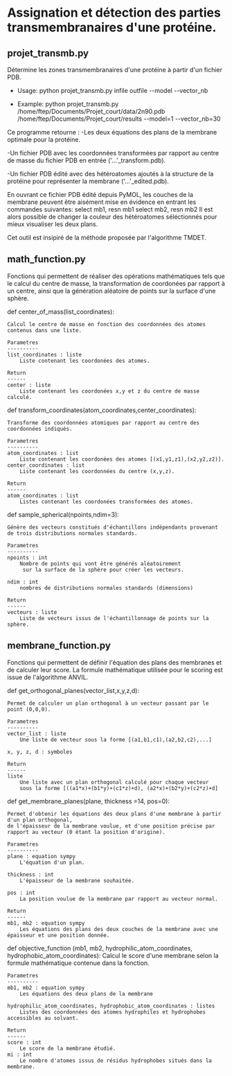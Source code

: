 # Assignation et détection des parties transmembranaires d'une protéine.

## projet_transmb.py

Détermine les zones transmembranaires d'une protéine à partir d'un fichier PDB.

- Usage:
    python projet_transmb.py infile outfile --model --vector_nb

- Example:
    python projet_transmb.py /home/ftep/Documents/Projet_court/data/2n90.pdb 
    /home/ftep/Documents/Projet_court/results --model=1 --vector_nb=30

Ce programme retourne : 
-Les deux équations des plans de la membrane optimale pour la protéine.

-Un fichier PDB avec les coordonnées transformées par rapport au centre de masse du fichier PDB en entrée ('...'_transform.pdb).

-Un fichier PDB édité avec des hétéroatomes ajoutés à la structure de la protéine pour représenter la membrane ('...'_edited.pdb). 

En ouvrant ce fichier PDB édité depuis PyMOL, les couches de la membrane peuvent être aisément mise en évidence en entrant les commandes suivantes:
select mb1, resn mb1
select mb2, resn mb2
Il est alors possible de changer la couleur des hétéroatomes séléctionnés pour mieux visualiser les deux plans.

Cet outil est insipiré de la méthode proposée par l'algorithme TMDET. 


## math_function.py
    
Fonctions qui permettent de réaliser des opérations mathématiques tels que 
le calcul du centre de masse, la transformation de coordonées par rapport à un centre,
ainsi que la génération aléatoire de points sur la surface d'une sphère.
    
def center_of_mass(list_coordinates): 
  
    Calcul le centre de masse en fonction des coordonnées des atomes contenus dans une liste.
    
    Parametres 
    ----------
    list_coordinates : liste
        Liste contenant les coordonées des atomes.
    
    Return
    ------
    center : liste
        Liste contenant les coordonées x,y et z du centre de masse calculé.
 
 
 def transform_coordinates(atom_coordinates,center_coordinates):
 
    Transforme des coordonnées atomiques par rapport au centre des coordonnées indiqués.
    
    Parametres 
    ----------
    atom_coordinates : list
        Liste contenant les coordonées des atomes [(x1,y1,z1),(x2,y2,z2)].
    center_coordinates : list
        Liste contenant les coordonnées du centre (x,y,z).
    
    Return
    ------
    atom_coordinates : list
        Listes contenant les coordonées transformées des atomes.
    

  def sample_spherical(npoints,ndim=3):
   
    Génère des vecteurs constitués d'échantillons indépendants provenant de trois distributions normales standards.
    
    Parametres 
    ----------
    npoints : int
        Nombre de points qui vont être générés aléatoirement
         sur la surface de la sphère pour créer les vecteurs.

    ndim : int
        nombres de distributions normales standards (dimensions)

    Return 
    ------
    vecteurs : liste
        Liste de vecteurs issus de l'échantillonnage de points sur la sphère.
  
  
  
  
  
## membrane_function.py

Fonctions qui permettent de définir l'équation des plans des membranes et de calculer leur score.
La formule mathématique utilisée pour le scoring est issue de l'algorithme ANVIL.

  
def get_orthogonal_planes(vector_list,x,y,z,d): 
   
    Permet de calculer un plan orthogonal à un vecteur passant par le point (0,0,0).
    
    Parametres 
    ----------
    vector_list : liste
        Une liste de vecteur sous la forme [(a1,b1,c1),(a2,b2,c2),...]

    x, y, z, d : symboles

    Return 
    ------
    liste
        Une liste avec un plan orthogonal calculé pour chaque vecteur 
        sous la forme [((a1*x)+(b1*y)+(c1*z)+d), (a2*x)+(b2*y)+(c2*z)+d]
   
  
def get_membrane_planes(plane, thickness =14, pos=0): 
   
    Permet d'obtenir les équations des deux plans d'une membrane à partir d'un plan orthogonal, 
    de l'épaisseur de la membrane voulue, et d'une position précise par rapport au vecteur (0 étant la position d'origine).
    
    Parametres 
    ----------
    plane : equation sympy
        L'équation d'un plan.

    thickness : int
        L'épaisseur de la membrane souhaitée.
    
    pos : int
        La position voulue de la membrane par rapport au vecteur normal.

    Return 
    ------
    mb1, mb2 : equation sympy
        Les équations des plans des deux couches de la membrane avec une épaisseur et une position donnée.
  
    
  def objective_function (mb1, mb2, hydrophilic_atom_coordinates, hydrophobic_atom_coordinates): 
    Calcul le score d'une membrane selon la formule mathématique contenue dans la fonction.
    
    Parametres 
    ----------
    mb1, mb2 : equation sympy
        Les équations des deux plans de la membrane

    hydrophilic_atom_coordinates, hydrophobic_atom_coordinates : listes
        Listes des coordonnées des atomes hydrophiles et hydrophobes accessibles au solvant.

    Return 
    ------
    score : int
        Le score de la membrane étudié.
    mi : int 
        Le nombre d'atomes issus de résidus hydrophobes situés dans la membrane.
  
 

